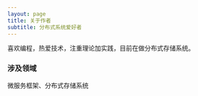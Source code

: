 ```yaml
---
layout: page
title: 关于作者
subtitle: 分布式系统爱好者
---
```


喜欢编程，热爱技术，注重理论加实践，目前在做分布式存储系统。


### 涉及领域

微服务框架、分布式存储系统

